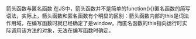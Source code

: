箭头函数与匿名函数
在JS中，箭头函数并不是简单的function(){}匿名函数的简写语法，实际上，箭头函数和匿名函数有个明显的区别：箭头函数内部的this是词法作用域，在编写函数时就已经确定了是window。而匿名函数的this指向运行时实际调用该方法的对象，无法在编写函数时确定。
